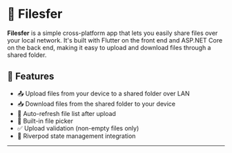 # 📁 Filesfer

**Filesfer** is a simple cross-platform app that lets you easily share files over your local network. It's built with Flutter on the front end and ASP.NET Core on the back end, making it easy to upload and download files through a shared folder.

## 🧩 Features

- 📤 Upload files from your device to a shared folder over LAN
- 📥 Download files from the shared folder to your device
- 🔄 Auto-refresh file list after upload
- 📂 Built-in file picker
- ✅ Upload validation (non-empty files only)
- 🧪 Riverpod state management integration

---